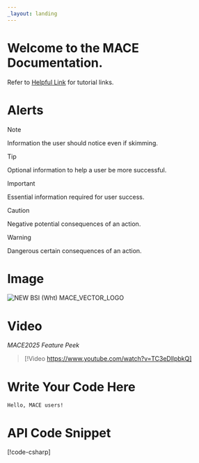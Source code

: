 ```yaml
---
_layout: landing
---
```


# Welcome to the **MACE Documentation**.

Refer to [Helpful Link](<http://localhost:8080/docs/introduction.html>) for tutorial links.
# Alerts

> [!NOTE]
> Information the user should notice even if skimming.

> [!TIP]
> Optional information to help a user be more successful.

> [!IMPORTANT]
> Essential information required for user success.

> [!CAUTION]
> Negative potential consequences of an action.

> [!WARNING]
> Dangerous certain consequences of an action.

# Image
![NEW BSI (Wht) MACE_VECTOR_LOGO](<images/NEW BSI (Wht) MACE_Vector_Logo.png>)

# Video
*MACE2025 Feature Peek*
> [!Video https://www.youtube.com/watch?v=TC3eDllpbkQ]

# Write Your Code Here
`Hello, MACE users!`

# API Code Snippet
[!code-csharp[](code/IPhysicalEntity.cs#L705-L708)]